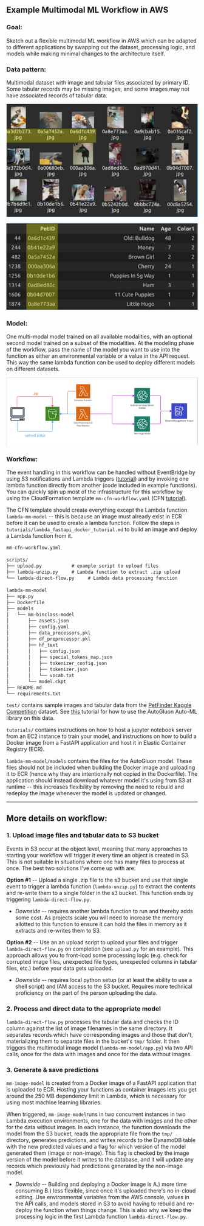 ## Example Multimodal ML Workflow in AWS 

### **Goal**: 
Sketch out a flexible multimodal ML workflow in AWS which can be adapted to different applications by swapping out the dataset, processing logic, and models while making minimal changes to the architecture itself.

### **Data pattern**: 
Multimodal dataset with image and tabular files associated by primary ID. Some tabular records may be missing images, and some images may not have associated records of tabular data.

![pet-images](img/images-resized.jpg)

![pet-tabular](img/tabular-resized.jpg)

### **Model**:
One multi-modal model trained on all available modalities, with an optional second model trained on a subset of the modalities. At the modeling phase of the workflow, pass the name of the model you want to use into the function as either an environmental variable or a value in the API request. This way the same lambda function can be used to deploy different models on different datasets.


![workflow-diagram](img/diagram-resized.png)

### **Workflow**: 
The event handling in this workflow can be handled without EventBridge by using S3 notifications and Lambda triggers ([tutorial](https://docs.aws.amazon.com/lambda/latest/dg/with-s3-example.html)) and by invoking one lambda function directly from another (code included in example functions). You can quickly spin up most of the infrastructure for this workflow by using the CloudFormation template `mm-cfn-workflow.yaml` (CFN [tutorial](https://docs.aws.amazon.com/AWSCloudFormation/latest/UserGuide/GettingStarted.Walkthrough.html)).

The CFN template should create everything except the Lambda function `lambda-mm-model` -- this is because an image must already exist in ECR before it can be used to create a lambda function. Follow the steps in `tutorials/lambda_fastapi_docker_tutorial.md` to build an image and deploy a Lambda function from it.

```
mm-cfn-workflow.yaml    

scripts/
├── upload.py           # example script to upload files
├── lambda-unzip.py     # Lambda function to extract .zip upload 
└── lambda-direct-flow.py     # Lambda data processing function

lambda-mm-model
├── app.py
├── Dockerfile 
├── models    
│   └── mm-binclass-model
│       ├── assets.json
│       ├── config.yaml
│       ├── data_processors.pkl
│       ├── df_preprocessor.pkl
│       ├── hf_text
│       │   ├── config.json
│       │   ├── special_tokens_map.json
│       │   ├── tokenizer_config.json
│       │   ├── tokenizer.json
│       │   └── vocab.txt
│       └── model.ckpt
├── README.md
└── requirements.txt
```  

`test/` contains sample images and tabular data from the [PetFinder Kaggle Competition](https://www.kaggle.com/c/petfinder-adoption-prediction) dataset. See [this](https://auto.gluon.ai/stable/tutorials/multimodal/multimodal_prediction/beginner_multimodal.html) tutorial for how to use the AutoGluon Auto-ML library on this data.

`tutorials/` contains instructions on how to host a jupyter notebook server from an EC2 instance to train your model, and instructions on how to build a Docker image from a FastAPI application and host it in Elastic Container Registry (ECR).

`lambda-mm-model/models` contains the files for the AutoGluon model. These files should not be included when building the Docker image and uploading it to ECR (hence why they are intentionally not copied in the Dockerfile). The application should instead download whatever model it's using from S3 at runtime -- this increases flexibility by removing the need to rebuild and redeploy the image whenever the model is updated or changed.  

---
## More details on workflow: 

### 1. Upload image files and tabular data to S3 bucket 

Events in S3 occur at the object level, meaning that many approaches to starting your workflow will trigger it every time an object is created in S3. This is not suitable in situations where one has many files to process at once. The best two solutions I've come up with are: 

**Option #1** -- Upload a single .zip file to the s3 bucket and use that single event to trigger a lambda function (`lambda-unzip.py`) to extract the contents and re-write them to a single folder in the s3 bucket. This function ends by triggering `lambda-direct-flow.py`.

* *Downside* -- requires another lambda function to run and thereby adds some cost. As projects scale you will need to increase the memory allotted to this function to ensure it can hold the files in memory as it extracts and re-writes them to S3.

**Option #2** -- Use an an upload script to upload your files and trigger `lambda-direct-flow.py` on completion (see `upload.py` for an example). This approach allows you to front-load some processing logic (e.g. check for corrupted image files, unexpected file types, unexpected columns in tabular files, etc.) before your data gets uploaded. 
* *Downside* -- requires local python setup (or at least the ability to use a shell script) and IAM access to the S3 bucket. Requires more technical proficiency on the part of the person uploading the data.


### 2. Process and direct data to the appropriate model

`lambda-direct-flow.py` processes the tabular data and checks the ID column against the list of image filenames in the same directory. It separates records which have corresponding images and those that don't, materializing them to separate files in the bucket's `tmp/` folder. It then triggers the multimodal image model (`lambda-mm-model/app.py`) via two API calls, once for the data with images and once for the data without images. 


### 3. Generate & save predictions

`mm-image-model` is created from a Docker image of a FastAPI application that is uploaded to ECR. Hosting your functions as container images lets you get around the 250 MB dependency limit in Lambda, which is necessary for using most machine learning libraries. 

When triggered, `mm-image-model`runs in two concurrent instances in two Lambda execution environments, one for the data with images and the other for the data without images. In each instance, the function downloads the model from the S3 bucket, reads the appropriate file from the `tmp/` directory, generates predictions, and writes records to the DynamoDB table with the new predicted values and a flag for which version of the model generated them (image or non-image). This flag is checked by the image version of the model before it writes to the database, and it will update any records which previously had predictions generated by the non-image model.


* *Downside* -- Building and deploying a Docker image is A.) more time consuming B.) less flexible, since once it's uploaded there's no in-cloud editing. Use environmental variables from the AWS console, values in the API calls, and models stored in S3 to avoid having to rebuild and re-deploy the function when things change. This is also why we keep the processing logic in the first Lambda function `lambda-direct-flow.py`.































